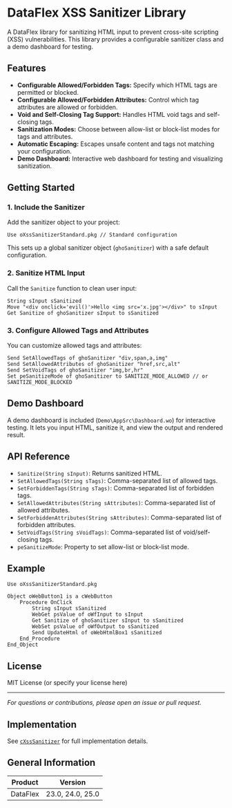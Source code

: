 # DataFlex XSS Sanitizer Library

A DataFlex library for sanitizing HTML input to prevent cross-site scripting (XSS) vulnerabilities. This library provides a configurable sanitizer class and a demo dashboard for testing.

## Features

- **Configurable Allowed/Forbidden Tags:** Specify which HTML tags are permitted or blocked.
- **Configurable Allowed/Forbidden Attributes:** Control which tag attributes are allowed or forbidden.
- **Void and Self-Closing Tag Support:** Handles HTML void tags and self-closing tags.
- **Sanitization Modes:** Choose between allow-list or block-list modes for tags and attributes.
- **Automatic Escaping:** Escapes unsafe content and tags not matching your configuration.
- **Demo Dashboard:** Interactive web dashboard for testing and visualizing sanitization.

## Getting Started

### 1. Include the Sanitizer

Add the sanitizer object to your project:

```dataflex
Use oXssSanitizerStandard.pkg // Standard configuration
```

This sets up a global sanitizer object (`ghoSanitizer`) with a safe default configuration.

### 2. Sanitize HTML Input

Call the `Sanitize` function to clean user input:

```dataflex
String sInput sSanitized
Move "<div onclick='evil()'>Hello <img src='x.jpg'></div>" to sInput
Get Sanitize of ghoSanitizer sInput to sSanitized
```

### 3. Configure Allowed Tags and Attributes

You can customize allowed tags and attributes:

```dataflex
Send SetAllowedTags of ghoSanitizer "div,span,a,img"
Send SetAllowedAttributes of ghoSanitizer "href,src,alt"
Send SetVoidTags of ghoSanitizer "img,br,hr"
Set peSanitizeMode of ghoSanitizer to SANITIZE_MODE_ALLOWED // or SANITIZE_MODE_BLOCKED
```

## Demo Dashboard

A demo dashboard is included (`Demo\AppSrc\Dashboard.wo`) for interactive testing. It lets you input HTML, sanitize it, and view the output and rendered result.

## API Reference

- `Sanitize(String sInput)`: Returns sanitized HTML.
- `SetAllowedTags(String sTags)`: Comma-separated list of allowed tags.
- `SetForbiddenTags(String sTags)`: Comma-separated list of forbidden tags.
- `SetAllowedAttributes(String sAttributes)`: Comma-separated list of allowed attributes.
- `SetForbiddenAttributes(String sAttributes)`: Comma-separated list of forbidden attributes.
- `SetVoidTags(String sVoidTags)`: Comma-separated list of void/self-closing tags.
- `peSanitizeMode`: Property to set allow-list or block-list mode.

## Example

```dataflex
Use oXssSanitizerStandard.pkg

Object oWebButton1 is a cWebButton
    Procedure OnClick
        String sInput sSanitized
        WebGet psValue of oWfInput to sInput
        Get Sanitize of ghoSanitizer sInput to sSanitized
        WebSet psValue of oWfOutput to sSanitized
        Send UpdateHtml of oWebHtmlBox1 sSanitized
    End_Procedure
End_Object
```

## License

MIT License (or specify your license here)

---

*For questions or contributions, please open an issue or pull request.*

## Implementation

See [`cXssSanitizer`](Library/AppSrc/cXssSanitizer.pkg) for full implementation details.

## General Information

| Product  | Version           |
| -------- | ----------------- |
| DataFlex | 23.0, 24.0, 25.0  |
